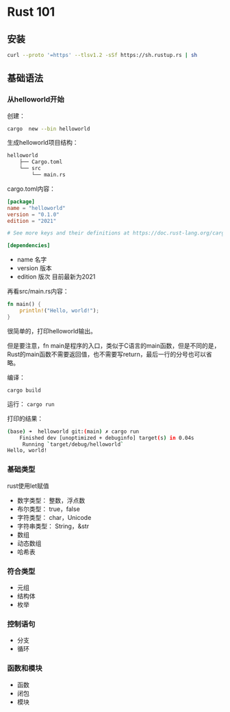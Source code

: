 
# Rust 101


## 安装

```bash
curl --proto '=https' --tlsv1.2 -sSf https://sh.rustup.rs | sh
```

## 基础语法


### 从helloworld开始


创建：

```bash
cargo  new --bin helloworld 
```

生成helloworld项目结构：

```bash
helloworld
    ├── Cargo.toml
    └── src
        └── main.rs
```


cargo.toml内容：
```toml
[package]
name = "helloworld"
version = "0.1.0"
edition = "2021"

# See more keys and their definitions at https://doc.rust-lang.org/cargo/reference/manifest.html

[dependencies]
```

- name 名字
- version 版本
- edition 版次  目前最新为2021



再看src/main.rs内容：

```rust
fn main() {
    println!("Hello, world!");
}
```

很简单的，打印helloworld输出。

但是要注意，fn main是程序的入口，类似于C语言的main函数，但是不同的是，Rust的main函数不需要返回值，也不需要写return，最后一行的分号也可以省略。


编译：

```cargo build```

运行：
```cargo run```


打印的结果：

```bash
(base) ➜  helloworld git:(main) ✗ cargo run
    Finished dev [unoptimized + debuginfo] target(s) in 0.04s
     Running `target/debug/helloworld`
Hello, world!
```



### 基础类型 

rust使用let赋值

- 数字类型： 整数，浮点数
- 布尔类型： true，false
- 字符类型： char，Unicode  
- 字符串类型： String，&str
- 数组
- 动态数组
- 哈希表

### 符合类型

- 元组
- 结构体
- 枚举

### 控制语句
- 分支
- 循环

### 函数和模块
- 函数
- 闭包
- 模块


